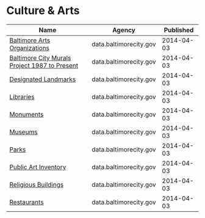 # Culture & Arts

Name | Agency | Published
---- | ---- | ---------
[Baltimore Arts Organizations](../socrata/r4ur-u5nm.md) | data.baltimorecity.gov | 2014-04-03
[Baltimore City Murals Project 1987 to Present](../socrata/zqh4-9ud5.md) | data.baltimorecity.gov | 2014-04-03
[Designated Landmarks](../socrata/cpd3-yi9b.md) | data.baltimorecity.gov | 2014-04-03
[Libraries](../socrata/tgtv-wr5u.md) | data.baltimorecity.gov | 2014-04-03
[Monuments](../socrata/cpxf-kxp3.md) | data.baltimorecity.gov | 2014-04-03
[Museums](../socrata/8hgq-9pi6.md) | data.baltimorecity.gov | 2014-04-03
[Parks](../socrata/3r8a-uawz.md) | data.baltimorecity.gov | 2014-04-03
[Public Art Inventory](../socrata/5xsg-uc29.md) | data.baltimorecity.gov | 2014-04-03
[Religious Buildings](../socrata/kbdc-bpw3.md) | data.baltimorecity.gov | 2014-04-03
[Restaurants](../socrata/k5ry-ef3g.md) | data.baltimorecity.gov | 2014-04-03


